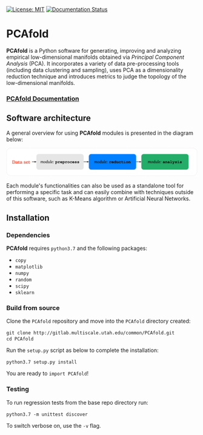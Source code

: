 [![License: MIT](https://img.shields.io/badge/License-MIT-yellow.svg)](https://opensource.org/licenses/MIT) 
[![Documentation Status](https://readthedocs.org/projects/pcafold/badge/?version=latest)](https://pcafold.readthedocs.io/en/latest/?badge=latest)

# PCAfold

**PCAfold** is a Python software for generating, improving and analyzing empirical
low-dimensional manifolds obtained via *Principal Component Analysis* (PCA).
It incorporates a variety of data pre-processing tools (including data clustering
and sampling), uses PCA as a dimensionality reduction technique and introduces
metrics to judge the topology of the low-dimensional manifolds.

### [PCAfold Documentation](https://pcafold.readthedocs.io/en/latest/)

## Software architecture

A general overview for using **PCAfold** modules is presented in the diagram
below:

![Screenshot](docs/images/PCAfold-diagram.png)

Each module's functionalities can also be used as a standalone tool for
performing a specific task and can easily combine with techniques outside of
this software, such as K-Means algorithm or Artificial Neural Networks.

## Installation

### Dependencies

**PCAfold** requires `python3.7` and the following packages:

- `copy`
- `matplotlib`
- `numpy`
- `random`
- `scipy`
- `sklearn`

### Build from source

Clone the `PCAfold` repository and move into the `PCAfold` directory created:

```
git clone http://gitlab.multiscale.utah.edu/common/PCAfold.git
cd PCAfold
```

Run the `setup.py` script as below to complete the installation:

```
python3.7 setup.py install
```

You are ready to `import PCAfold`!

### Testing

To run regression tests from the base repo directory run:

```
python3.7 -m unittest discover
```
To switch verbose on, use the `-v` flag.
